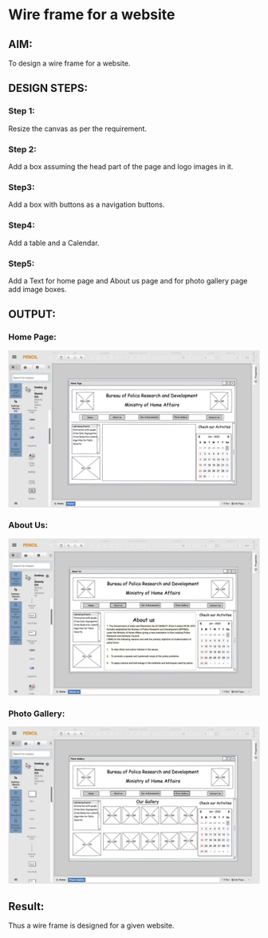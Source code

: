 # Wire frame for a website

## AIM:
To design a wire frame for a website.

## DESIGN STEPS:

### Step 1:
Resize the canvas as per the requirement.

### Step 2:
Add a box assuming the head part of the page and logo images in it.

### Step3:
Add a box with buttons as a navigation buttons.

### Step4:
Add a table and a Calendar.

### Step5:
Add a Text for home page and About us page and for photo gallery page add image boxes.
## OUTPUT:
### Home Page:
![](home.png)
### About Us:
![](AboutUs.png)
### Photo Gallery:
![](Gallery.png)


## Result:
Thus a wire frame is designed for a given website.
